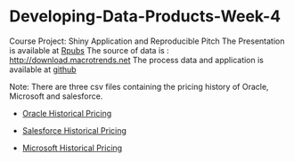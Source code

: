 # Developing-Data-Products-Week-4
Course Project: Shiny Application and Reproducible Pitch
The Presentation is available at [Rpubs](http://rpubs.com/ajay_jalan/501886)
The source of data is : http://download.macrotrends.net
The process data and application is available at [github](https://github.com/ajay-aggarwal01/Developing-Data-Products-Week-4)

Note: There are three csv files containing the pricing history of Oracle, Microsoft and salesforce. 

- [Oracle Historical Pricing](http://download.macrotrends.net/assets/php/stock_data_export.php?t=ORCL)

- [Salesforce Historical Pricing](http://download.macrotrends.net/assets/php/stock_data_export.php?t=crm)

- [Microsoft Historical Pricing](http://download.macrotrends.net/assets/php/stock_data_export.php?t=msft)
